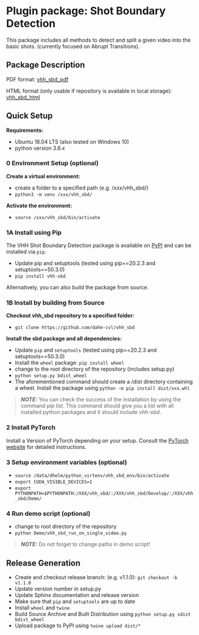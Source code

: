# Plugin package: Shot Boundary Detection

This package includes all methods to detect and split a given video into the basic shots. (currently focused on Abrupt Transitions).

## Package Description

PDF format: [vhh_sbd_pdf](https://github.com/dahe-cvl/vhh_sbd/blob/master/ApiSphinxDocumentation/build/latex/vhhpluginpackageshotboundarydetectionvhh_sbd.pdf)
    
HTML format (only usable if repository is available in local storage): [vhh_sbd_html](https://github.com/dahe-cvl/vhh_sbd/blob/master/ApiSphinxDocumentation/build/html/index.html)
    
    
## Quick Setup

**Requirements:**

   * Ubuntu 18.04 LTS (also tested on Windows 10)
   * python version 3.6.x
   
### 0 Environment Setup (optional)

**Create a virtual environment:**

   * create a folder to a specified path (e.g. /xxx/vhh_sbd/)
   * ```python3 -m venv /xxx/vhh_sbd/```

**Activate the environment:**

   * ```source /xxx/vhh_sbd/bin/activate```
   
### 1A Install using Pip

The VHH Shot Boundary Detection package is available on [PyPI](https://pypi.org/project/vhh-sbd/) and can be installed via ```pip```.

* Update pip and setuptools (tested using pip\==20.2.3 and setuptools==50.3.0)
* ```pip install vhh-sbd```

Alternatively, you can also build the package from source.

### 1B Install by building from Source

**Checkout vhh_sbd repository to a specified folder:**

   * ```git clone https://github.com/dahe-cvl/vhh_sbd```

**Install the sbd package and all dependencies:**

   * Update ```pip``` and ```setuptools``` (tested using pip\==20.2.3 and setuptools==50.3.0)
   * Install the ```wheel``` package: ```pip install wheel```
   * change to the root directory of the repository (includes setup.py)
   * ```python setup.py bdist_wheel```
   * The aforementioned command should create a /dist directory containing a wheel. Install the package using ```python -m pip install dist/xxx.whl```
   
> **_NOTE:_**
You can check the success of the installation by using the command *pip list*. This command should give you a list
with all installed python packages and it should include *vhh-sbd*.
   
   
### 2 Install PyTorch

Install a Version of PyTorch depending on your setup. Consult the [PyTorch website](https://pytorch.org/get-started/locally/) for detailed instructions.

### 3 Setup environment variables (optional)

   * ```source /data/dhelm/python_virtenv/vhh_sbd_env/bin/activate```
   * ```export CUDA_VISIBLE_DEVICES=1```
   * ```export PYTHONPATH=$PYTHONPATH:/XXX/vhh_sbd/:/XXX/vhh_sbd/Develop/:/XXX/vhh_sbd/Demo/```

### 4 Run demo script (optional)

   * change to root directory of the repository
   * ```python Demo/vhh_sbd_run_on_single_video.py```

> **_NOTE:_** 
Do not forget to change paths in demo script!


## Release Generation

* Create and checkout release branch: (e.g. v1.1.0): ```git checkout -b v1.1.0```
* Update version number in setup.py
* Update Sphinx documentation and release version
* Make sure that ```pip``` and ```setuptools``` are up to date
* Install ```wheel``` and ```twine```
* Build Source Archive and Built Distribution using ```python setup.py sdist bdist_wheel```
* Upload package to PyPI using ```twine upload dist/*```
